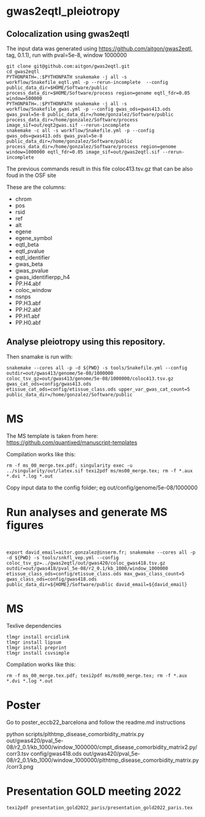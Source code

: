 # gwas2eqtl_pleiotropy

## Colocalization using gwas2eqtl

The input data was generated using https://github.com/aitgon/gwas2eqtl, tag, 0.1.1), run with pval=5e-8, window 1000000

~~~
git clone git@github.com:aitgon/gwas2eqtl.git
cd gwas2eqtl
PYTHONPATH=.:$PYTHONPATH snakemake -j all -s workflow/Snakefile_eqtl.yml -p --rerun-incomplete  --config  public_data_dir=$HOME/Software/public process_data_dir=$HOME/Software/process region=genome eqtl_fdr=0.05 window=500000
PYTHONPATH=.:$PYTHONPATH snakemake -j all -s workflow/Snakefile_gwas.yml -p --config gwas_ods=gwas413.ods gwas_pval=5e-8 public_data_dir=/home/gonzalez/Software/public process_data_dir=/home/gonzalez/Software/process image_sif=out/eqt2gwas.sif --rerun-incomplete
snakemake -c all -s workflow/Snakefile.yml -p --config gwas_ods=gwas413.ods gwas_pval=5e-8 public_data_dir=/home/gonzalez/Software/public process_data_dir=/home/gonzalez/Software/process region=genome window=1000000 eqtl_fdr=0.05 image_sif=out/gwas2eqtl.sif --rerun-incomplete
~~~

The previous commands result in this file coloc413.tsv.gz that can be also foud in the OSF site

These are the columns:

- chrom
- pos
- rsid
- ref
- alt
- egene
- egene_symbol
- eqtl_beta
- eqtl_pvalue
- eqtl_identifier
- gwas_beta
- gwas_pvalue
- gwas_identifierpp_h4
- PP.H4.abf
- coloc_window
- nsnps
- PP.H3.abf
- PP.H2.abf
- PP.H1.abf
- PP.H0.abf

## Analyse pleiotropy using this repository.

Then snamake is run with:

~~~
snakemake --cores all -p -d ${PWD} -s tools/Snakefile.yml --config outdir=out/gwas413/genome/5e-08/1000000 coloc_tsv_gz=out/gwas413/genome/5e-08/1000000/coloc413.tsv.gz gwas_cat_ods=config/gwas413.ods etissue_cat_ods=config/etissue_class.ods upper_var_gwas_cat_count=5 public_data_dir=/home/gonzalez/Software/public
~~~

# MS

The MS template is taken from here: <https://github.com/quantixed/manuscript-templates>

Compilation works like this:

~~~
rm -f ms_00_merge.tex.pdf; singularity exec -u ../singularity/out/latex.sif texi2pdf ms/ms00_merge.tex; rm -f *.aux *.dvi *.log *.out
~~~

Copy input data to the config folder; eg out/config/genome/5e-08/1000000

# Run analyses and generate MS figures

~~~


~~~

~~~
export david_email=aitor.gonzalez@inserm.fr; snakemake --cores all -p -d ${PWD} -s tools/snkfl_vep.yml --config coloc_tsv_gz=../gwas2eqtl/out/gwas420/coloc_gwas418.tsv.gz outdir=out/gwas418/pval_5e-08/r2_0.1/kb_1000/window_1000000 etissue_class_ods=config/etissue_class.ods max_gwas_class_count=5 gwas_class_ods=config/gwas418.ods public_data_dir=${HOME}/Software/public david_email=${david_email}
~~~

# MS

Texlive dependencies

~~~
tlmgr install orcidlink
tlmgr install lipsum
tlmgr install preprint
tlmgr install csvsimple
~~~

Compilation works like this:

~~~
rm -f ms_00_merge.tex.pdf; texi2pdf ms/ms00_merge.tex; rm -f *.aux *.dvi *.log *.out
~~~

# Poster

Go to poster_eccb22_barcelona and follow the readme.md instructions

python scripts/plthtmp_disease_comorbidity_matrix.py out/gwas420/pval_5e-08/r2_0.1/kb_1000/window_1000000/cmpt_disease_comorbidity_matrix2.py/corr3.tsv config/gwas418.ods out/gwas420/pval_5e-08/r2_0.1/kb_1000/window_1000000/plthtmp_disease_comorbidity_matrix.py/corr3.png

# Presentation GOLD meeting 2022

~~~
texi2pdf presentation_gold2022_paris/presentation_gold2022_paris.tex
~~~


